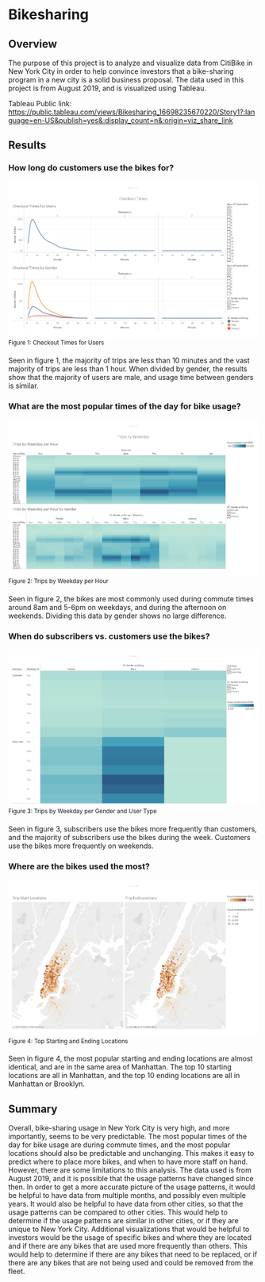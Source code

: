 # Bikesharing
 
## Overview
The purpose of this project is to analyze and visualize data from CitiBike in New York City in order to help convince investors that a bike-sharing program in a new city is a solid business proposal. The data used in this project is from August 2019, and is visualized using Tableau.

Tableau Public link: https://public.tableau.com/views/Bikesharing_16698235670220/Story1?:language=en-US&publish=yes&:display_count=n&:origin=viz_share_link

## Results
### How long do customers use the bikes for?

![Fig1](Figures/Fig1.png)
<sup>Figure 1: Checkout Times for Users</sup>

Seen in figure 1, the majority of trips are less than 10 minutes and the vast majority of trips are less than 1 hour. When divided by gender, the results show that the majority of users are male, and usage time between genders is similar.

### What are the most popular times of the day for bike usage?

![Fig2](Figures/Fig2.png)
<sup>Figure 2: Trips by Weekday per Hour</sup>

Seen in figure 2, the bikes are most commonly used during commute times around 8am and 5-6pm on weekdays, and during the afternoon on weekends. Dividing this data by gender shows no large difference.

### When do subscribers vs. customers use the bikes?

![Fig3](Figures/Fig3.png)
<sup>Figure 3: Trips by Weekday per Gender and User Type</sup>

Seen in figure 3, subscribers use the bikes more frequently than customers, and the majority of subscribers use the bikes during the week. Customers use the bikes more frequently on weekends.

### Where are the bikes used the most?

![Fig4](Figures/Fig4.png)
<sup>Figure 4: Top Starting and Ending Locations</sup>

Seen in figure 4, the most popular starting and ending locations are almost identical, and are in the same area of Manhattan. The top 10 starting locations are all in Manhattan, and the top 10 ending locations are all in Manhattan or Brooklyn.

## Summary

Overall, bike-sharing usage in New York City is very high, and more importantly, seems to be very predictable. The most popular times of the day for bike usage are during commute times, and the most popular locations should also be predictable and unchanging. This makes it easy to predict where to place more bikes, and when to have more staff on hand. However, there are some limitations to this analysis. The data used is from August 2019, and it is possible that the usage patterns have changed since then. In order to get a more accurate picture of the usage patterns, it would be helpful to have data from multiple months, and possibly even multiple years. It would also be helpful to have data from other cities, so that the usage patterns can be compared to other cities. This would help to determine if the usage patterns are similar in other cities, or if they are unique to New York City. Additional visualizations that would be helpful to investors would be the usage of specific bikes and where they are located and if there are any bikes that are used more frequently than others. This would help to determine if there are any bikes that need to be replaced, or if there are any bikes that are not being used and could be removed from the fleet.
